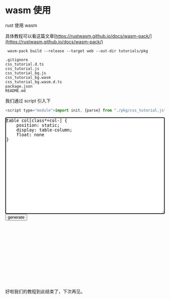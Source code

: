 # wasm 使用

rust 使用 wasm

具体教程可以看这篇文章[https://rustwasm.github.io/docs/wasm-pack/](https://rustwasm.github.io/docs/wasm-pack/)

```
 wasm-pack build --release --target web --out-dir tutorials/pkg
```

```
.gitignore
css_tutorial.d.ts
css_tutorial.js
css_tutorial_bg.js
css_tutorial_bg.wasm
css_tutorial_bg.wasm.d.ts
package.json
README.md
```

我们通过 script 引入下

```js
<script type="module">import init, {parse} from "./pkg/css_tutorial.js"</script>
```

<style>
    .content{
        overflow-y: visible;
    }
    .token {
        display: inline-block;
        padding: 4px;
        border: 1px solid #666;
        margin: 2px;
        border-radius: 4px;
    }
</style>

<div style="position: sticky; 
    top: 64px;backgroun:#fff;">
    <textarea rows="20" style="width:100%;" id="input" autofocus>
table col[class*=col-] {
    position: static;
    display: table-column;
    float: none
}
</textarea>
    <button id="generate">generate</button>
</div>
<div id="tag" style="width:100%;min-height:200px;font-size:14px;"></div>

<script type="module">
    import init, { parse } from "./pkg/css_tutorial.js"
        const t = document.getElementById("tag");

    init().then(() => {
        let code = "";
        const input = document.getElementById("input");
        const g = document.getElementById("generate");
        input.onkeydown = (e)=>{
            e.stopPropagation()
        }
        const dfs = (node) => {
            if(node){
                    let { node_type, range } = node;
            let printStr = `[${node_type}] ${code.substring(range.start_pos, range.end_pos)}`;

            let start = `<ul><li>`
            let tag = `<div class="token" style="color:var(--${colorRandom()})" data-start=${range.start_pos
                } data-end=${range.end_pos}>${printStr}</div>`
            let children = ""
            if (node.children) {
                children = node.children.map(n => {
                    return dfs(n)
            }).join('');
            }
            let end = `</li></ul>`
            return `${start}${tag}${children}${end}`
            }
            return "";
        }

        function run() {
            t.innerHTML = "";
            code = input.value;
            try{
                console.time("parse")
                 let result = parse(code)
                 console.timeEnd("parse")
                 
            result = JSON.parse(result);
            console.log(result)
            let d = dfs(result.root)
            t.innerHTML = d; 
            }catch(e){
                console.error(e);
                   t.innerHTML = `<pre>${e.message}\n${e.stack}</pre>`;

            }

        }
        g.onclick = run;
        run();

        function colorRandom() {
            const color = [
                "yellow",
                "orange",
                "red",
                "magenta",
                "violet",
                "blue",
                "cyan",
                "green",
            ];
            return color[Math.floor(Math.random() * color.length)];
        }
        function gt(token) {
            let { node_type, range } = token;
            let printStr = `[${node_type}] ${code.substring(range.start_pos, range.end_pos)}`;
            return `<div class="token" style="color:var(--${colorRandom()})" data-start=${range.start_pos
                } data-end=${range.end_pos}>${printStr}</div>`;
        }

        t.addEventListener(
            "mouseover",
            function (event) {
                event.target.style.borderColor = "orange";
                let start = event.target.dataset["start"];
                let end = event.target.dataset["end"];
                setTimeout(() => {
                    input.focus();
                    input.setSelectionRange(start, end);
                }, 10);

                event.preventDefault();
            },
            false

        );
        t.addEventListener(
            "mouseout",
            function (event) {
                event.target.style.borderColor = "";
            },
            false

        );
    }).catch((e)=>{
        console.error(e);
        t.innerHTML = `<pre>${e.message}\n${e.stack}</pre>`;

    })

</script>

好啦我们的教程到此结束了，下次再见。
